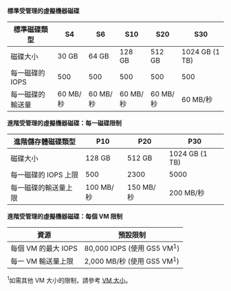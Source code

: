 **標準受管理的虛擬機器磁碟**

| 標準磁碟類型 | S4 | S6 | S10 | S20 | S30 |
| --- | --- |--- | --- | --- | --- |
| 磁碟大小 | 30 GB | 64 GB | 128 GB | 512 GB | 1024 GB (1 TB)|
| 每一磁碟的 IOPS | 500 |500 |500 |500 |500 |
| 每一磁碟的輸送量 | 60 MB/秒 | 60 MB/秒 | 60 MB/秒 | 60 MB/秒 | 60 MB/秒 | 

**進階受管理的虛擬機器磁碟：每一磁碟限制**

| 進階儲存體磁碟類型 | P10 | P20 | P30 |
| --- | --- | --- | --- |
| 磁碟大小 |128 GB |512 GB |1024 GB (1 TB) |
| 每一磁碟的 IOPS 上限 |500 |2300 |5000 |
| 每一磁碟的輸送量上限 |100 MB/秒 |150 MB/秒 |200 MB/秒 |

**進階受管理的虛擬機器磁碟：每個 VM 限制**

| 資源 | 預設限制 |
| --- | --- |
| 每個 VM 的最大 IOPS |80,000 IOPS (使用 GS5 VM<sup>1</sup>) |
| 每一 VM 輸送量上限 |2,000 MB/秒 (使用 GS5 VM<sup>1</sup>) |

<sup>1</sup>如需其他 VM 大小的限制，請參考 [VM 大小](../articles/virtual-machines/linux/sizes.md?toc=%2fazure%2fvirtual-machines%2flinux%2ftoc.json)。 

